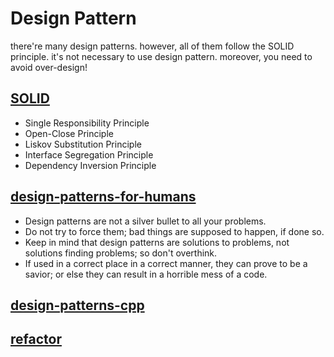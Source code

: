 # Design Pattern
there're many design patterns. however, all of them follow the SOLID principle. it's not necessary to use design pattern. moreover, you need to avoid over-design!

## [SOLID](https://medium.com/@f40507777/我該學會solid嗎-4e73887c9156)
- Single Responsibility Principle
- Open-Close Principle
- Liskov Substitution Principle
- Interface Segregation Principle
- Dependency Inversion Principle

## [design-patterns-for-humans](https://github.com/kamranahmedse/design-patterns-for-humans#structural-design-patterns)
- Design patterns are not a silver bullet to all your problems.
- Do not try to force them; bad things are supposed to happen, if done so.
- Keep in mind that design patterns are solutions to problems, not solutions finding problems; so don't overthink.
- If used in a correct place in a correct manner, they can prove to be a savior; or else they can result in a horrible mess of a code.

## [design-patterns-cpp](https://github.com/JakubVojvoda/design-patterns-cpp)

## [refactor](https://medium.com/後端新手村/筆記-重構-chapter-1-2-第一個範例-重構原則-ca57a6d40f42)